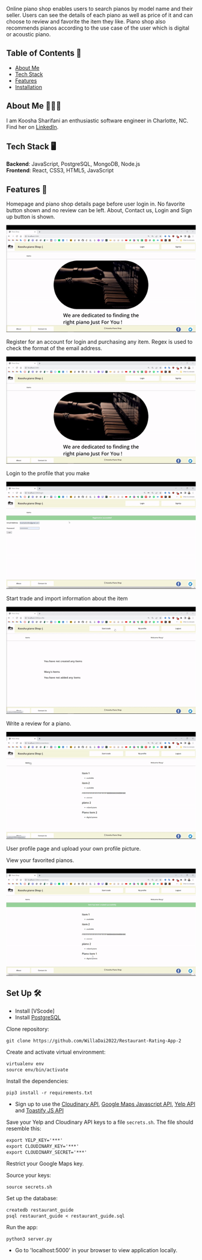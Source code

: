 Online piano shop enables users to search pianos by model name and their seller. Users can see the details of each piano as well as price of it and can choose to review and favorite the item they like. Piano shop also recommends pianos according to the use case of the user which is digital or acoustic piano.

## Table of Contents 🎹
* [About Me](#about-me)
* [Tech Stack](#tech-stack)
* [Features](#features)
* [Installation](#installation)



## <a name="about-me"></a>About Me 👩🏻‍💻
I am Koosha Sharifani an enthusiastic software engineer in Charlotte, NC. Find her on [LinkedIn](https://www.linkedin.com/in/kofani/).

## <a name="tech-stack"></a>Tech Stack 🖥

**Backend**:  JavaScript, PostgreSQL, MongoDB, Node.js  <br/>
**Frontend**:  React, CSS3, HTML5, JavaScript<br/>

## <a name="features"></a>Features 🔎
Homepage and piano shop details page before user login in. No favorite button shown and no review can be left. About, Contact us, Login and Sign up button is shown.

![Before user login in](/public/gifs/preview-login.gif)

Register for an account for login and purchasing any item. Regex is used to check the format of the email address.

![Registration and Login](/public/gifs/signe-up.gif)

Login to the profile that you make

![profile login](/public/gifs/login.gif)

Start trade and import information about the item

![View piano Details](/public/gifs/profie.gif)

Write a review for a piano.

![Write piano Review](/public/gifs/add-and-drop%20item.gif)

User profile page and upload your own profile picture.


View your favorited pianos.

![View User Content](/public/gifs/start-trade.gif)


## <a name="installation"></a>Set Up 🛠

* Install [VScode] <br/>
* Install [PostgreSQL](https://www.postgresql.org/download/)

Clone repository:
```
git clone https://github.com/WillaDai2022/Restaurant-Rating-App-2
```

Create and activate virtual environment:
```
virtualenv env
source env/bin/activate
```

Install the dependencies:
```
pip3 install -r requirements.txt
```
* Sign up to use the [Cloudinary API](https://cloudinary.com), [Google Maps Javascript API](https://developers.google.com/maps), [Yelp API](https://www.yelp.com/developers) and [Toastify JS API](https://apvarun.github.io/toastify-js/)

Save your Yelp and Cloudinary API keys to a file `secrets.sh`. The file should resemble this:
```
export YELP_KEY='***'
export CLOUDINARY_KEY='***'
export CLOUDINARY_SECRET='***'
```
Restrict your Google Maps key.

Source your keys:
```
source secrets.sh
```
Set up the database:
```
createdb restaurant_guide
psql restaurant_guide < restaurant_guide.sql
```

Run the app:
```
python3 server.py
```

* Go to 'localhost:5000' in your browser to view application locally.




